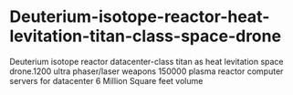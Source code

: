 # Deuterium-isotope-reactor-heat-levitation-titan-class-space-drone
Deuterium isotope reactor datacenter-class titan as heat levitation space drone.1200 ultra phaser/laser weapons 150000 plasma reactor computer servers for  datacenter 6 Million Square feet volume
